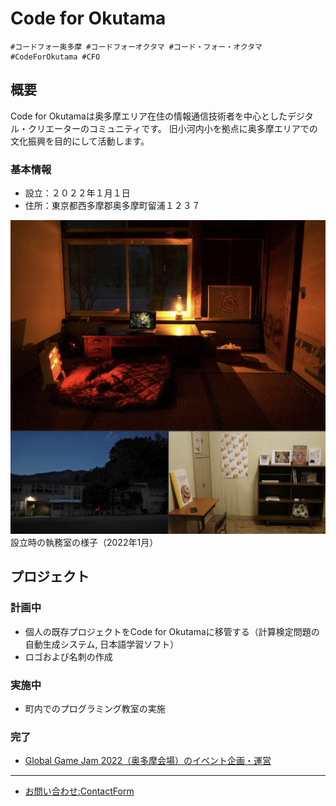 # Code for Okutama

```
#コードフォー奥多摩 #コードフォーオクタマ #コード・フォー・オクタマ #CodeForOkutama #CFO
```

## 概要
Code for Okutamaは奥多摩エリア在住の情報通信技術者を中心としたデジタル・クリエーターのコミュニティです。
旧小河内小を拠点に奥多摩エリアでの文化振興を目的にして活動します。

### 基本情報
- 設立：２０２２年１月１日
- 住所：東京都西多摩郡奥多摩町留浦１２３７

![rooms_Jan2022.jpg](./rooms_Jan2022.jpg)
設立時の執務室の様子（2022年1月）

## プロジェクト

### 計画中
- 個人の既存プロジェクトをCode for Okutamaに移管する（計算検定問題の自動生成システム, 日本語学習ソフト）
- ロゴおよび名刺の作成

### 実施中
- 町内でのプログラミング教室の実施

### 完了
- [Global Game Jam 2022（奥多摩会場）のイベント企画・運営](./projects/ggj2022.md)

---

- [お問い合わせ:ContactForm](https://docs.google.com/forms/d/e/1FAIpQLSc6VYzbGQHDt16gFmeK7rctmjfijtZQaCXdK36yW_CfN9T66w/viewform?usp=sf_link)
